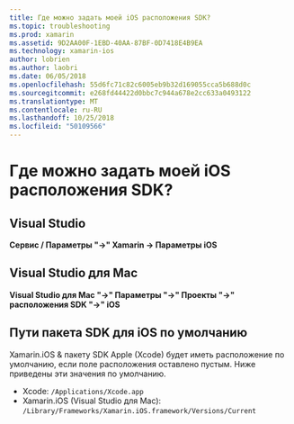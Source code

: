```yaml
---
title: Где можно задать моей iOS расположения SDK?
ms.topic: troubleshooting
ms.prod: xamarin
ms.assetid: 9D2AA00F-1EBD-40AA-87BF-0D7418E4B9EA
ms.technology: xamarin-ios
author: lobrien
ms.author: laobri
ms.date: 06/05/2018
ms.openlocfilehash: 55d6fc71c82c6005eb9b32d169055cca5b688d0c
ms.sourcegitcommit: e268fd44422d0bbc7c944a678e2cc633a0493122
ms.translationtype: MT
ms.contentlocale: ru-RU
ms.lasthandoff: 10/25/2018
ms.locfileid: "50109566"
---
```

# <a name="where-can-i-set-my-ios-sdk-locations"></a>Где можно задать моей iOS расположения SDK?

## <a name="visual-studio"></a>Visual Studio

**Сервис / Параметры "->" Xamarin -> Параметры iOS**

## <a name="visual-studio-for-mac"></a>Visual Studio для Mac

**Visual Studio для Mac "->" Параметры "->" Проекты "->" расположения SDK "->" iOS**

## <a name="default-ios-sdk-paths"></a>Пути пакета SDK для iOS по умолчанию

Xamarin.iOS & пакету SDK Apple (Xcode) будет иметь расположение по умолчанию, если поле расположения оставлено пустым. Ниже приведены эти значения по умолчанию.

- Xcode: `/Applications/Xcode.app`
- Xamarin.iOS (Visual Studio для Mac): `/Library/Frameworks/Xamarin.iOS.framework/Versions/Current`

